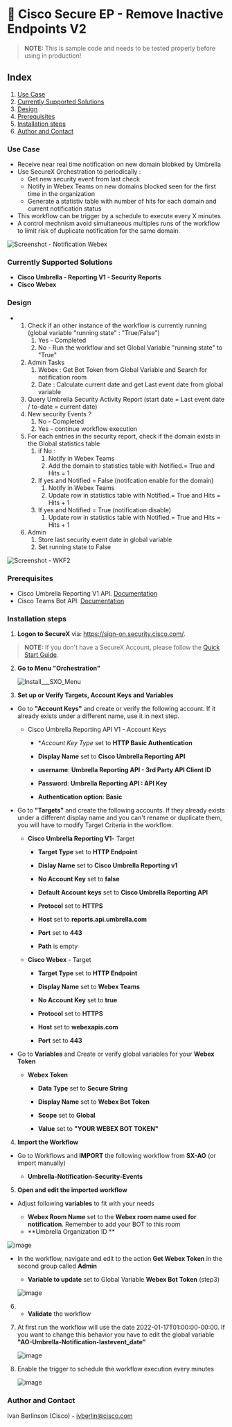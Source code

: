 # 🧽 Cisco Secure EP - Remove Inactive Endpoints V2

> **NOTE:** This is sample code and needs to be tested properly before using in production!

## Index

1. [Use Case](#use-case)
2. [Currently Supported Solutions](#currently-supported-solutions)
3. [Design](#design)
4. [Prerequisites](#prerequisites)
5. [Installation steps](#installation-steps)
6. [Author and Contact](author-and-contact)

### Use Case

* Receive near real time notification on new domain blobked by Umbrella
* Use SecureX Orchestration to periodically : 
  * Get new security event from last check
  * Notify in Webex Teams on new domains blocked seen for the first time in the organization
  * Generate a statistiv table with number of hits for each domain and current notification status
* This workflow can be trigger by a schedule to execute every X minutes
* A control mechnism avoid simultaneous multiples runs of the workflow to limit risk of duplicate notification for the same domain.

![Screenshot - Notification Webex](https://github.com/iberlinson/SX-AO/blob/main/Images/readme___Umbrella_notification_Webex.png)


### Currently Supported Solutions

 * **Cisco Umbrella - Reporting V1 - Security Reports**
 * **Cisco Webex**

### Design

  * 1. Check if an other instance of the workflow is currently running (global variable "running state" : "True/False")
       1. Yes - Completed
       2. No - Run the workflow and set Global Variable "running state" to "True"
    2. Admin Tasks
       1. Webex : Get Bot Token from Global Variable and Search for notification room
       2. Date : Calculate current date and get Last event date from global variable
    3. Query Umbrella Security Activity Report (start date = Last event date / to-date = current date)
    4. New security Events ?
       1. No - Completed
       2. Yes - continue workflow execution
    5. For each entries in the security report, check if the domain exists in the Global statistics table
       1. if No :
          1. Notify in Webex Teams
          2. Add the domain to statistics table with Notified.= True and Hits = 1
       2. If yes and Notified = False (notifcation enable for the domain)
          1. Notify in Webex Teams
          2. Update row in statistics table with Notified.= True and Hits = Hits + 1
       3. If yes and Notified = True (notification disable)
          1. Update row in statistics table with Notified.= True and Hits = Hits + 1
    6. Admin
       1. Store last security event date in global variable
       2. Set running state to False

 ![Screenshot - WKF2](https://github.com/iberlinson/SX-AO/blob/main/Images/readme___Umbrella_Notification_WKF.png)


### Prerequisites

* Cisco Umbrella Reporting V1 API. [Documentation](https://docs.umbrella.com/umbrella-api/docs/reporting-api-authentication)
* Cisco Teams Bot API. [Documentation](https://developer.webex.com/docs/bots)

### Installation steps

1. **Logon to SecureX** via: https://sign-on.security.cisco.com/. 
> **NOTE:** If you don't have a SecureX Account, please follow the [Quick Start Guide](https://www.cisco.com/c/en/us/td/docs/security/secure-sign-on/sso-quick-start-guide/sso-qsg-welcome.html).

2. **Go to Menu "Orchestration"**

   

   ![Install___SXO_Menu](/Images/Install___SXO_Menu.jpg)

   

3. **Set up or Verify Targets, Account Keys and Variables**

* Go to **"Account Keys"** and create or verify the following account. If it already exists under a different name, use it in next step.

  * Cisco Umbrella Reporting API V1 - Account Keys

    * **Account Key Type* set to **HTTP Basic Authentication**
    
    * **Display Name** set to **Cisco Umbrella Reporting API**
    
    * **username**: **Umbrella Reporting API - 3rd Party API Client ID**
    
    * **Password**: **Umbrella Reporting API : API Key**
    
    * **Authentication option**: **Basic**
    
      

* Go to **"Targets"** and create the following accounts. If they already exists under a different display name and you can't rename or duplicate them, you will have to modify Target Criteria in the workflow.

  

  * **Cisco Umbrella Reporting V1**- Target 

    * **Target Type** set to **HTTP Endpoint**

    * **Dislay Name** set to **Cisco Umbrella Reporting v1**

    * **No Account Key** set to **false**

    * **Default Account keys** set to **Cisco Umbrella Reporting API**

    * **Protocol** set to **HTTPS**

    * **Host** set to **reports.api.umbrella.com**

    * **Port** set to **443**

    * **Path** is empty

      

  * **Cisco Webex** - Target

    * **Target Type** set to **HTTP Endpoint**
    
    * **Display Name** set to **Webex Teams**
    
    * **No Account Key** set to **true**
    
    * **Protocol** set to **HTTPS**
    
    * **Host** set to **webexapis.com**
    
    * **Port** set to **443**
    
      

* Go to **Variables** and Create or verify global variables for your **Webex Token**
  
  * **Webex Token**
  
    * **Data Type** set to **Secure String**
    
    * **Display Name** set to **Webex Bot Token**
    
    * **Scope** set to **Global**
    
    * **Value** set to **"YOUR WEBEX BOT TOKEN"**
    
      
    
4. **Import the Workflow**

   

* Go to Workflows and **IMPORT** the following workflow from **SX-AO** (or import manually)

  * **Umbrella-Notification-Security-Events**

5. **Open and edit the imported workflow** 

* Adjust following **variables** to fit with your needs

  * **Webex Room Name** set to the **Webex room name used for notification**. Remember to add your BOT to this room
  * **Umbrella Organization ID ** 

![image](/Images/readme___Umbrella_Notification_Variables.png)

* In the workflow, navigate and edit to the action **Get Webex Token** in the second group called **Admin**

    * **Variable to update** set to Global Variable **Webex Bot Token** (step3)

      

  ![image](/Images/readme___Umbrella_Notification_Webex_Token.png)

  

6. * **Validate** the workflow

     

7. At first run the workflow will use the date 2022-01-17T01:00:00-00:00. If you want to change this behavior you have to edit the global variable **"AO-Umbrella-Notification-lastevent_date"**

   

   ![image](/Images/readme___Umbrella_Notification_Lasteventdate.png)

   

8. Enable the trigger to schedule the workflow execution every minutes

   

   ![image](/Images/readme___Umbrella_Notification_trigger.png)

### Author and Contact
Ivan Berlinson (Cisco) - <ivberlin@cisco.com>